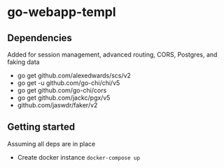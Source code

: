 # go-webapp-templ

## Dependencies
Added for session management, advanced routing, CORS, Postgres, and faking data
- go get github.com/alexedwards/scs/v2
- go get -u github.com/go-chi/chi/v5
- go get github.com/go-chi/cors
- go get github.com/jackc/pgx/v5
- github.com/jaswdr/faker/v2

## Getting started
Assuming all deps are in place
- Create docker instance `docker-compose up` 
